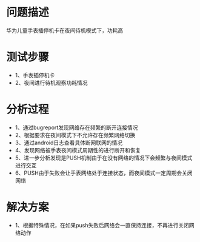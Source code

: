# 问题描述
华为儿童手表插停机卡在夜间待机模式下，功耗高

# 测试步骤

* 1、手表插停机卡
* 2、夜间进行待机观察功耗情况

# 分析过程

* 1、通过bugreport发现网络存在频繁的断开连接情况
* 2、根据要求在夜间模式下不允许存在频繁网络切换
* 3、通过android日志查看具体断网联网的情况
* 4、发现网络被手表夜间模式周期性的进行断开和恢复
* 5、进一步分析发现是PUSH机制由于在没有网络的情况下会频繁与夜间模式进行交互
* 6、PUSH由于失败会让手表网络处于连接状态，而夜间模式一定周期会关闭网络

# 解决方案

* 1、根据特殊情况，在如果push失败后网络会一直保持连接，不再进行关闭网络动作